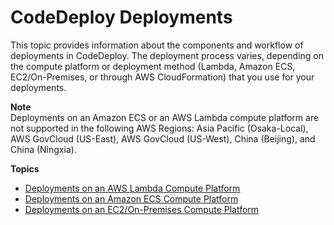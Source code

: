 # CodeDeploy Deployments<a name="deployment-steps"></a>

This topic provides information about the components and workflow of deployments in CodeDeploy\. The deployment process varies, depending on the compute platform or deployment method \(Lambda, Amazon ECS, EC2/On\-Premises, or through AWS CloudFormation\) that you use for your deployments\.

**Note**  
 Deployments on an Amazon ECS or an AWS Lambda compute platform are not supported in the following AWS Regions: Asia Pacific \(Osaka\-Local\), AWS GovCloud \(US\-East\), AWS GovCloud \(US\-West\), China \(Beijing\), and China \(Ningxia\)\. 

**Topics**
+ [Deployments on an AWS Lambda Compute Platform](deployment-steps-lambda.md)
+ [Deployments on an Amazon ECS Compute Platform](deployment-steps-ecs.md)
+ [Deployments on an EC2/On\-Premises Compute Platform](deployment-steps-server.md)